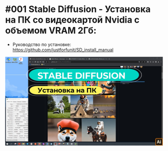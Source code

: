 # #001 Stable Diffusion - Установка на ПК со видеокартой Nvidia c объемом VRAM 2Гб:
- Руководство по установке: https://github.com/justforfunit/SD_install_manual

[![youtube_manual](001.jpg)](https://www.youtube.com/watch?v=IiZ359xZa0I)